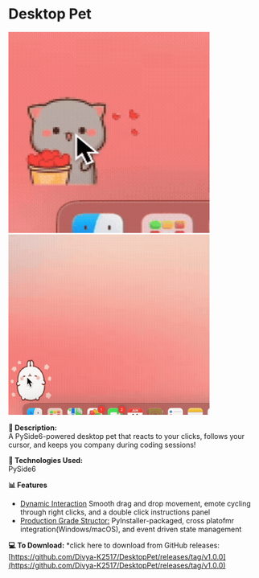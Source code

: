 # Desktop Pet

<img src="./gifFiles/emote-switching.gif" width="400" height="400"/> <img src="./gifFiles/instructions.gif" width="400"/>

**🐶 Description:**  
A PySide6-powered desktop pet that reacts to your clicks, follows your cursor, and keeps you company during coding sessions! 

**🔑 Technologies Used:**  
PySide6

**📊 Features**
* <ins>Dynamic Interaction</ins> Smooth drag and drop movement, emote cycling through right clicks, and a double click instructions panel
* <ins>Production Grade Structor:</ins> PyInstaller-packaged, cross platofmr integration(Windows/macOS), and event driven state management

**💻 To Download:**
*click here to download from GitHub releases: [https://github.com/Divya-K2517/DesktopPet/releases/tag/v1.0.0](https://github.com/Divya-K2517/DesktopPet/releases/tag/v1.0.0)




